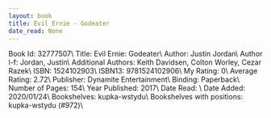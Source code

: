 ```yaml
---
layout: book
title: Evil Ernie - Godeater
date_read: None
---
```


Book Id: 32777507\ 
Title: Evil Ernie: Godeater\ 
Author: Justin Jordan\ 
Author l-f: Jordan, Justin\ 
Additional Authors: Keith Davidsen, Colton Worley, Cezar Razek\ 
ISBN: 1524102903\ 
ISBN13: 9781524102906\ 
My Rating: 0\ 
Average Rating: 2.72\ 
Publisher: Dynamite Entertainment\ 
Binding: Paperback\ 
Number of Pages: 154\ 
Year Published: 2017\ 
Date Read: \ 
Date Added: 2020/01/24\ 
Bookshelves: kupka-wstydu\ 
Bookshelves with positions: kupka-wstydu (#972)\ 

